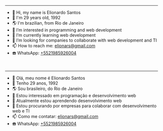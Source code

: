 ----

- 👋 Hi, my name is Elionardo Santos
- 🙈 I'm 29 years old, 1992
- 🌎 I'm brazilian, from Rio de Janeiro
- 👀 I’m interested in programming and web development
- 🌱 I’m currently learning web development
- 💞️ I’m looking for companies to collaborate with web development and TI
- 📫 How to reach me: elionars@gmail.com
- ☎️ WhatsApp: <a href="api.whatsapp.com/send?1=pt_BR&phone=5521985926004" target="blank">+5521985926004</a>


<br>


----

- 👋 Olá, meu nome é Elionardo Santos
- 🙈 Tenho 29 anos, 1992
- 🌎 Sou brasileiro, do Rio de Janeiro
- 👀 Estou interessado em programação e desenvolvimento web
- 🌱 Atualmente estou aprendendo desenvolvimento web
- 💞️ Estou procurando por empresas para colaborar com desenvolvimento web e TI
- 📫 Como me contatar: elionars@gmail.com
- ☎️ WhatsApp: <a href="api.whatsapp.com/send?1=pt_BR&phone=5521985926004" target="blank">+5521985926004</a>


<!---
Ellionardo/Ellionardo is a ✨ special ✨ repository because its `README.md` (this file) appears on your GitHub profile.
You can click the Preview link to take a look at your changes.
--->
